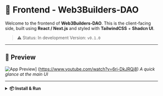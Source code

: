 # 🧠 Frontend - Web3Builders-DAO

Welcome to the frontend of **Web3Builders-DAO**. This is the client-facing side, built using **React / Next.js** and styled with **TailwindCSS** + **Shadcn UI**.

> ⚠️ Status: In development
> Version: `v0.1.0`

---

## 📸 Preview

![App Preview](https://i9.ytimg.com/vi/6ri-DkJRQj8/mq2.jpg?sqp=CJj--MIG-oaymwEmCMACELQB8quKqQMa8AEB-AHUBoAC4AOKAgwIABABGDYgZShMMA8=&rs=AOn4CLDHlAIW6FZ1WV4_z8rCjWx9IuAiEQ)] (https://www.youtube.com/watch?v=6ri-DkJRQj8)
*A quick glance at the main UI*

---

<details>
<summary><strong>📦 Install & Run</strong></summary>

### Install dependencies

```bash
npm install
```
